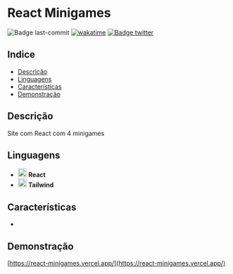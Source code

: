 # React Minigames  
![Badge last-commit](https://img.shields.io/github/last-commit/aaneleh/react-minigames)
[![wakatime](https://wakatime.com/badge/github/aaneleh/react-minigames.svg)](https://wakatime.com/badge/github/aaneleh/react-minigames)
[![Badge twitter](https://img.shields.io/twitter/follow/helena_kurzzz)](https://twitter.com/helena_kurzzz)


## Indice

* [Descrição](#descrição)
* [Linguagens](#linguagens)
* [Características](#características)
* [Demonstração](#demonstração)


## Descrição

Site com React com 4 minigames


## Linguagens

- <img src="https://cdn.jsdelivr.net/gh/devicons/devicon/icons/react/react-original.svg"  width="20px" height="auto" /> **React**
- <img src="https://cdn.jsdelivr.net/gh/devicons/devicon/icons/tailwindcss/tailwindcss-plain.svg"  width="20px" height="auto" /> **Tailwind**


## Características

- 


## Demonstração

[https://react-minigames.vercel.app/](https://react-minigames.vercel.app/)
